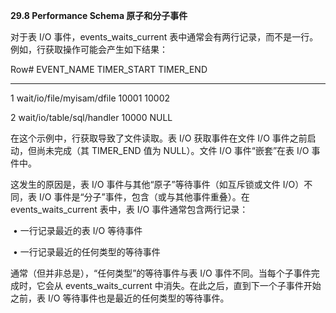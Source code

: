 **29.8 Performance Schema 原子和分子事件**



对于表 I/O 事件，events_waits_current 表中通常会有两行记录，而不是一行。例如，行获取操作可能会产生如下结果：



Row# EVENT_NAME         TIMER_START TIMER_END

---- ----------         ----------- ---------

  1 wait/io/file/myisam/dfile    10001   10002

  2 wait/io/table/sql/handler    10000   NULL



在这个示例中，行获取导致了文件读取。表 I/O 获取事件在文件 I/O 事件之前启动，但尚未完成（其 TIMER_END 值为 NULL）。文件 I/O 事件“嵌套”在表 I/O 事件中。



这发生的原因是，表 I/O 事件与其他“原子”等待事件（如互斥锁或文件 I/O）不同，表 I/O 事件是“分子”事件，包含（或与其他事件重叠）。在 events_waits_current 表中，表 I/O 事件通常包含两行记录：



​	•	一行记录最近的表 I/O 等待事件

​	•	一行记录最近的任何类型的等待事件



通常（但并非总是），“任何类型”的等待事件与表 I/O 事件不同。当每个子事件完成时，它会从 events_waits_current 中消失。在此之后，直到下一个子事件开始之前，表 I/O 等待事件也是最近的任何类型的等待事件。